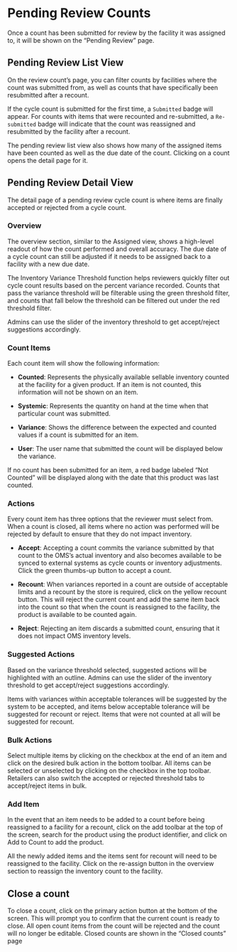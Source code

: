 # Pending Review Counts

Once a count has been submitted for review by the facility it was assigned to, it will be shown on the “Pending Review” page.

## Pending Review List View

On the review count’s page, you can filter counts by facilities where the count was submitted from, as well as counts that have specifically been resubmitted after a recount.

If the cycle count is submitted for the first time, a `Submitted` badge will appear. For counts with items that were recounted and re-submitted, a `Re-submitted` badge will indicate that the count was reassigned and resubmitted by the facility after a recount.

The pending review list view also shows how many of the assigned items have been counted as well as the due date of the count. Clicking on a count opens the detail page for it.

## Pending Review Detail View

The detail page of a pending review cycle count is where items are finally accepted or rejected from a cycle count.

### Overview

The overview section, similar to the Assigned view, shows a high-level readout of how the count performed and overall accuracy. The due date of a cycle count can still be adjusted if it needs to be assigned back to a facility with a new due date.

The Inventory Variance Threshold function helps reviewers quickly filter out cycle count results based on the percent variance recorded. Counts that pass the variance threshold will be filterable using the green threshold filter, and counts that fall below the threshold can be filtered out under the red threshold filter.

Admins can use the slider of the inventory threshold to get accept/reject suggestions accordingly.

### Count Items

Each count item will show the following information:

- **Counted**: Represents the physically available sellable inventory counted at the facility for a given product. If an item is not counted, this information will not be shown on an item.
  
- **Systemic**: Represents the quantity on hand at the time when that particular count was submitted.

- **Variance**: Shows the difference between the expected and counted values if a count is submitted for an item.

- **User**: The user name that submitted the count will be displayed below the variance.

If no count has been submitted for an item, a red badge labeled “Not Counted” will be displayed along with the date that this product was last counted.

### Actions

Every count item has three options that the reviewer must select from. When a count is closed, all items where no action was performed will be rejected by default to ensure that they do not impact inventory.

- **Accept**: Accepting a count commits the variance submitted by that count to the OMS’s actual inventory and also becomes available to be synced to external systems as cycle counts or inventory adjustments. Click the green thumbs-up button to accept a count.
  
- **Recount**: When variances reported in a count are outside of acceptable limits and a recount by the store is required, click on the yellow recount button. This will reject the current count and add the same item back into the count so that when the count is reassigned to the facility, the product is available to be counted again.
  
- **Reject**: Rejecting an item discards a submitted count, ensuring that it does not impact OMS inventory levels.

### Suggested Actions

Based on the variance threshold selected, suggested actions will be highlighted with an outline. Admins can use the slider of the inventory threshold to get accept/reject suggestions accordingly.

Items with variances within acceptable tolerances will be suggested by the system to be accepted, and items below acceptable tolerance will be suggested for recount or reject. Items that were not counted at all will be suggested for recount.

### Bulk Actions

Select multiple items by clicking on the checkbox at the end of an item and click on the desired bulk action in the bottom toolbar. All items can be selected or unselected by clicking on the checkbox in the top toolbar. Retailers can also switch the accepted or rejected threshold tabs to accept/reject items in bulk.

### Add Item

In the event that an item needs to be added to a count before being reassigned to a facility for a recount, click on the add toolbar at the top of the screen, search for the product using the product identifier, and click on Add to Count to add the product.

All the newly added items and the items sent for recount will need to be reassigned to the facility. Click on the re-assign button in the overview section to reassign the inventory count to the facility.

## Close a count

To close a count, click on the primary action button at the bottom of the screen. This will prompt you to confirm that the current count is ready to close. All open count items from the count will be rejected and the count will no longer be editable. Closed counts are shown in the “Closed counts” page

